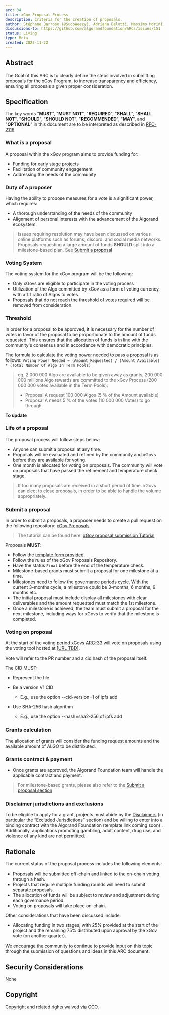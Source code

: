 ```yaml
---
arc: 34
title: xGov Proposal Process
description: Criteria for the creation of proposals.
author: Stéphane Barroso (@SudoWeezy), Adriana Belotti, Massimo Morini, Michel Treccani, John Woods, Shai Halevi
discussions-to: https://github.com/algorandfoundation/ARCs/issues/151
status: Living
type: Meta
created: 2022-11-22
---
```

 
## Abstract
The Goal of this ARC is to clearly define the steps involved in submitting proposals for the xGov Program, to increase transparency and efficiency, ensuring all proposals a given proper consideration.
 
## Specification
The key words "**MUST**", "**MUST NOT**", "**REQUIRED**", "**SHALL**", "**SHALL NOT**", "**SHOULD**", "**SHOULD NOT**", "**RECOMMENDED**", "**MAY**", and "**OPTIONAL**" in this document are to be interpreted as described in <a href="https://www.ietf.org/rfc/rfc2119.txt">RFC-2119</a>.
 

### What is a proposal
A proposal within the xGov program aims to provide funding for:
- Funding for early stage projects
- Facilitation of community engagement
- Addressing the needs of the community
 
### Duty of a proposer
Having the ability to propose measures for a vote is a significant power, which requires:
- A thorough understanding of the needs of the community
- Alignment of personal interests with the advancement of the Algorand ecosystem.
> Issues requiring resolution may have been discussed on various online platforms such as forums, discord, and social media networks.
> Proposals requesting a large amount of funds **SHOULD** split into a milestone-based plan. See [Submit a proposal](./arc-0034.md#submit-a-proposal)

### Voting System
The voting system for the xGov program will be the following:
- Only xGovs are eligible to participate in the voting process
- Utilization of the Algo committed by xGov as a form of voting currency, with a 1:1 ratio of Algos to votes
- Proposals that do not reach the threshold of votes required will be removed from consideration.

### Threshold 
In order for a proposal to be approved, it is necessary for the number of votes in favor of the proposal to be proportionate to the amount of funds requested. This ensures that the allocation of funds is in line with the community's consensus and in accordance with democratic principles.

The formula to calculate the voting power needed to pass a proposal is as follows:
`Voting Power Needed = (Amount Requested) / (Amount Available) * (Total Number Of Algo In Term Pools)`

> eg. 2 000 000 Algo are available to be given away as grants, 200 000 000 millions Algo rewards are committed to the xGov Process (200 000 000 votes available in the Term Pools):
> - Proposal A request 100 000 Algos (5 % of the Amount available)
> - Proposal A needs 5 % of the votes (10 000 000 Votes) to go through

**To update**

### Life of a proposal
The proposal process will follow steps below:
- Anyone can submit a proposal at any time.
- Proposals will be evaluated and refined by the community and xGovs before they are available for voting.
- One month is allocated for voting on proposals. The community will vote on proposals that have passed the refinement and temperature check stage.

> If too many proposals are received in a short period of time. xGovs can elect to close proposals, in order to be able to handle the volume appropriately.

### Submit a proposal
In order to submit a proposals, a proposer needs to create a pull request on the following repository: <a href="https://github.com/algorandfoundation/xGov">xGov Proposals</a>.

> The tutorial can be found here: <a href="https://www.algorand.foundation/xgov-how-to-submit-grant-proposals">xGov proposal submission Tutorial</a>.

Proposals **MUST**:
- Follow the [template form provided](../assets/arc-0034/TemplateForm.md).
- Follow the rules of the xGov Proposals Repository.
- Have the status `Final` before the end of the temperature check.
- Milestone-based grants must submit a proposal for one milestone at a time.
- Milestones need to follow the governance periods cycle. With the current 3-months cycle, a milestone could be 3-months, 6 months, 9 months etc.
- The initial proposal must include display all milestones with clear deliverables and the amount requested must match the 1st milestone.
- Once a milestone is achieved, the team must submit a proposal for the next milestone, including ways for xGovs to verify that the milestone is completed.

### Voting on proposal
At the start of the voting period xGovs [ARC-33](arc-0033.md) will vote on proposals using the voting tool hosted at <a href="">[URL TBD]</a>.

Vote will refer to the PR number and a cid hash of the proposal itself. 

The CID MUST:
- Represent the file.

- Be a version V1 CID
  - E.g., use the option --cid-version=1 of ipfs add

- Use SHA-256 hash algorithm
  - E.g., use the option --hash=sha2-256 of ipfs add

### Grants calculation
The allocation of grants will consider the funding request amounts and the available amount of ALGO to be distributed.

### Grants contract & payment
- Once grants are approved, the Algorand Foundation team will handle the applicable contract and payment.   

> For milestone-based grants, please also refer to the [Submit a proposal section](./arc-0034.md#submit-a-proposal)

### Disclaimer jurisdictions and exclusions
To be eligible to apply for a grant, projects must abide by the <a href="https://www.algorand.foundation/disclaimers">Disclaimers</a> (in particular the “Excluded Jurisdictions” section) and be willing to enter into a binding contract with the Algorand Foundation (template link coming soon) . Additionally, applications promoting gambling, adult content, drug use, and violence of any kind are not permitted. 

## Rationale
The current status of the proposal process includes the following elements:

- Proposals will be submitted off-chain and linked to the on-chain voting through a hash.
- Projects that require multiple funding rounds will need to submit separate proposals.
- The allocation of funds will be subject to review and adjustment during each governance period.
- Voting on proposals will take place on-chain.

Other considerations that have been discussed include:
- Allocating funding in two stages, with 25% provided at the start of the project and the remaining 75% distributed upon approval by the xGov vote (on another quarter).

We encourage the community to continue to provide input on this topic through the submission of questions and ideas in this ARC document.

## Security Considerations
None
 
## Copyright
Copyright and related rights waived via <a href="https://creativecommons.org/publicdomain/zero/1.0/">CCO</a>.
